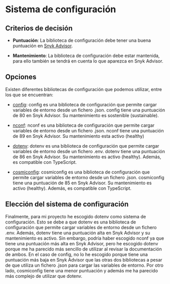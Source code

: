 # Sistema de configuración

## Criterios de decisión

- **Puntuación**: La biblioteca de configuración debe tener una buena puntuación en [Snyk Advisor](https://snyk.io/advisor/).

- **Mantenimiento**: La biblioteca de configuración debe estar mantenida, para ello también se tendrá en cuenta lo que aparezca en Snyk Advisor.

## Opciones

Existen diferentes bibliotecas de configuración que podemos utilizar, entre los que se encuentran: 

- [config](https://github.com/node-config/node-config): config es una biblioteca de configuración que permite cargar variables de entorno desde un fichero .json. config tiene una puntuación de 80 en Snyk Advisor. Su mantenimiento es sostenible (sustainable). 

- [nconf](https://github.com/indexzero/nconf): nconf es una biblioteca de configuración que permite cargar variables de entorno desde un fichero .json. nconf tiene una puntuación de 89 en Snyk Advisor. Su mantenimiento esta activo (healthy)

- [dotenv](https://github.com/motdotla/dotenv): dotenv es una biblioteca de configuración que permite cargar variables de entorno desde un fichero .env. dotenv tiene una puntuación de 86 en Snyk Advisor. Su mantenimiento es activo (healthy). Además, es compatible con TypeScript.

- [cosmiconfig](https://github.com/cosmiconfig/cosmiconfig): cosmiconfig es una biblioteca de configuración que permite cargar variables de entorno desde un fichero .json. cosmiconfig tiene una puntuación de 85 en Snyk Advisor. Su mantenimiento es activo (healthy). Además, es compatible con TypeScript.

## Elección del sistema de configuración

Finalmente, para mi proyecto he escogido dotenv como sistema de configuración. Esto se debe a que dotenv es una biblioteca de configuración que permite cargar variables de entorno desde un fichero .env. Además, dotenv tiene una puntuación alta en Snyk Advisor y su mantenimiento es activo. Sin embargo, podría haber escogido nconf ya que tiene una puntuación más alta en Snyk Advisor, pero he escogido dotenv porque me ha parecido más sencillo de utilizar al revisar la documentación de ambos. En el caso de config, no lo he escogido porque tiene una puntuación más baja en Snyk Advisor que las otras dos bibliotecas a pesar de que utiliza un fichero .json para cargar las variables de entorno. Por otro lado, cosmiconfig tiene una menor puntuación y además me ha parecido más complejo de utilizar que dotenv.


